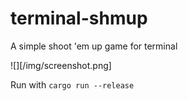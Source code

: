 # terminal-shmup

A simple shoot 'em up game for terminal

![][/img/screenshot.png]

Run with
```cargo run --release```
